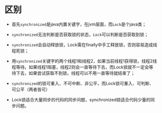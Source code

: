 # 区别

- 首先`synchronized`是java内置关键字，在jvm层面，而`Lock`是个java类；

- `synchronized`无法判断是否获取锁的状态，`Lock`可以判断是否获取到锁；

- `synchronized`会自动释放锁，Lock需在finally中手工释放锁，否则容易造成线程死锁；

- 用`synchronized`关键字的两个线程1和线程2，如果当前线程1获得锁，线程2线程等待。如果线程1阻塞，线程2则会一直等待下去，而Lock锁就不一定会等待下去，如果尝试获取不到锁，线程可以不用一直等待就结束了；

- `synchronized`的锁可重入、不可中断、非公平，而Lock锁可重入、可判断、可公平（两者皆可）

- Lock锁适合大量同步的代码的同步问题，synchronized锁适合代码少量的同步问题。

